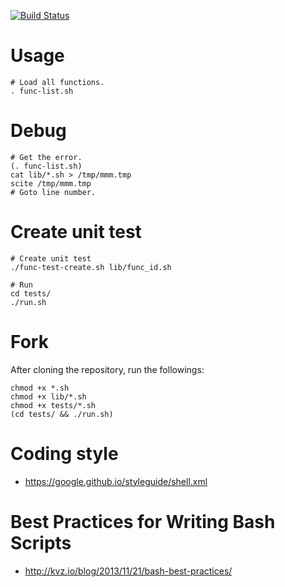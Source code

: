 
[![Build Status](https://travis-ci.org/limelime/bash-scripts.svg?branch=master)](https://travis-ci.org/limelime/bash-scripts.svg?branch=master)

# Usage
    # Load all functions.
    . func-list.sh

# Debug
    # Get the error.
    (. func-list.sh)
    cat lib/*.sh > /tmp/mmm.tmp
    scite /tmp/mmm.tmp
    # Goto line number. 
    
# Create unit test
    
    # Create unit test
    ./func-test-create.sh lib/func_id.sh
    
    # Run
    cd tests/
    ./run.sh

# Fork
After cloning the repository, run the followings:

    chmod +x *.sh
    chmod +x lib/*.sh
    chmod +x tests/*.sh
    (cd tests/ && ./run.sh)
    
    
# Coding style
* https://google.github.io/styleguide/shell.xml    

# Best Practices for Writing Bash Scripts
* http://kvz.io/blog/2013/11/21/bash-best-practices/